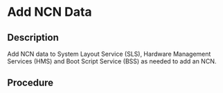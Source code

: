 # Add NCN Data

## Description

Add NCN data to System Layout Service (SLS), Hardware Management Services (HMS) and Boot Script Service (BSS) as needed to add an NCN.

## Procedure

